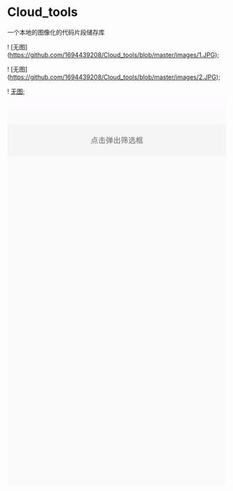 # Cloud_tools
一个本地的图像化的代码片段储存库



! [无图] (https://github.com/1694439208/Cloud_tools/blob/master/images/1.JPG);

! [无图] (https://github.com/1694439208/Cloud_tools/blob/master/images/2.JPG);

! [无图](https://github.com/1694439208/Cloud_tools/blob/master/images/3.JPG);
![image](https://github.com/872822645/danxuankuangDemo/blob/master/1.jpg)

